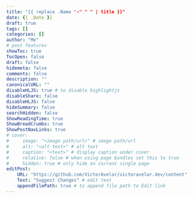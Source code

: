 ```yaml
---
title: "{{ replace .Name "-" " " | title }}"
date: {{ .Date }}
draft: true
tags: []
categories: []
author: "Me"
# post features
showToc: true
TocOpen: false
draft: false
hidemeta: false
comments: false
description: ""
canonicalURL: ""
disableHLJS: true # to disable highlightjs
disableShare: false
disableHLJS: false
hideSummary: false
searchHidden: false
ShowReadingTime: true
ShowBreadCrumbs: true
ShowPostNavLinks: true
# cover:
#     image: "<image path/url>" # image path/url
#     alt: "<alt text>" # alt text
#     caption: "<text>" # display caption under cover
#     relative: false # when using page bundles set this to true
#     hidden: true # only hide on current single page
editPost:
    URL: "https://github.com/VictorAvelar/victoravelar.dev/content"
    Text: "Suggest Changes" # edit text
    appendFilePath: true # to append file path to Edit link
---
```

